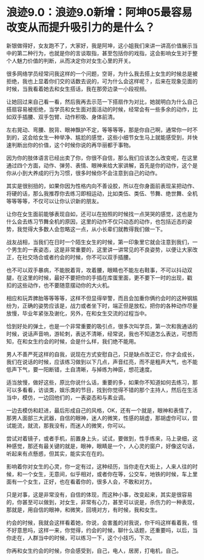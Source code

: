 # 浪迹9.0：浪迹9.0新增：阿坤05最容易改变从而提升吸引力的是什么？

新银做得好，女友跑不了，大家好，我是阿坤，这小姐我们来讲一讲高价值展示当中的第二种行为，也就是你的言谈取指，甚至包括你的戏指，这会影响女生对于整个人魅力价值的判断，从而决定你对女生心里的开关。

很多网络学员经常问我这样的一个问题，空哥，为什么我去搭上女生的时候总是被拒绝，我也上显着你们交的话数去说的，可为什么会这样呢？，后来在现象见面的时候，当我看着她去和女生搭话，我在那旁边录一小段视频。

让她回过来自己看一看，然后我再去示范一下搭扇作为对比，她就明白为什么自己搭扇容易被拒绝，当学员和女生面对面活动的时候，经常会有一些多余的动作，比如双手插腰、双手包臂、动作积吸、身体前清。

左右晃动、弯腰、脱背、眼神飘护不定，等等等等，那是你自己啊，通常你一时不到的，这会给女生一种举净、尴尬的感觉，这些小细节女生马上就能感受到，并快速判断出你的价值，这个时候你说的再华丽都于事物。

因为你的肢体语言已经出卖了你，你很不自信，那么我们应该怎么改变呢，在这里通过四个方面，动作、弹劳、表情、眼神来给大家讲解，首先是你的动作，这个是你从小到大养成的行为习惯，很多时候你不会注意到自己的动作。

其实是很别扭的，如果你因为性格内向不善设胶，所以在你身面前表现呆把动作、将硬的话，那么我推荐你去练习即相运动，比如类伍、类伍、节舞、绝世舞、全机等等等等，不仅可以让你认识新的朋友。

让你在女生面前能够表现自如，还可以在拍照的时候找一点哭哭的感觉，这也是为什么会去练习节舞全机的原因，这里的动作不仅只动态的动作，也包括近态的姿势，我觉得大多数人会忽略这一点，从小长辈们就教得我们做一下。

战友战相，当我们在日时一个陌生女生的时候，第一印象里它就会注意到我们，一个男生的一表姿态，这是非常重要的，这里讲一讲常见的不良姿势，以便让大家改正，在社交场合或者约会的时候，你不可以双手插腰。

也不可以双手暴病，不能脱着背，攻着腰，眼睛也不能左右鞋事，不可以抖动双腿，在这里的时候，最好不要把你的手插在库蛋里面，更不要下一时的出现，戳 扣的这些动作，也不要随意摆动你的大火机。

相应和玩弄脾胎等等等等，这样不但显得举警，而且会加重你俩约会时的这种钢尴纷为，正确的姿势应该是，战力或者坐下时，端正但是放松，把你的各种动作尽量放慢，毕业年紧张及谢化，另外，在和女生交流的过程当中。

恰到好处的弹土，也是一个非常重要的吸引点，很多次叫学员，第一次和我通话的时候，说话声音响，游轮刺，表达不清晰，经常说，我也不知道怎么表达，可想而知，在和女生约会的时候，会是什么样，我们绝不能用。

男人不善严死这样的自我，说现在方式安慰自己，只是缺点改正它，你才会成长，我们在说话的时候，应该练习做到以下几点，声音红亮，而不是粗声大气，也不能低声下气，要一阳断错，土自清晰，与掉练为神臣，想花速度。

适当放慢，做好这些，原比你说什么话，重要的多，如果你不知道如何去练习，那可以多看看，访谈类，娱乐类的节目，找到你觉得不错的那个主持人，然后在生活当中，模仿，一边回他们的，一表姿态和与素业调。

一边去模仿和赶进，最后形成自己的风格，OK，还有一个就是，眼神和表情了，那男人面部三大武器，自信的眼神，迷人的微笑，性感的胡虚，那胡虚你可以，尝试能流，就流，那我没有，而迷人的微笑，你可以。

尝试对着镜子，或者手机，前置身上头，试试，要做到，性手练来，马上录细，这种感觉，那还有最关键的就是，眼神，眼睛是一个，人心灵的窗户，好像这句话，听起来有点懸惑，但其实，能实实在在的。

影响着你对女生的心灵，你一定有过，这种经历，当你走在大街上，人来人往的时候，和一个女生，无意间，似乎相对，或者你在等，公交车，地铁的时候，车上里面有一个女生，正好，也在看着你的，很多人会，不敢和对方。

只是对事，这是非常没有，自信的体现，而这种小事，改变起来，其实是很容易的，你甚至可以做到，对女生，非常有心力，甚至可以说是，杀伤力的一种表现，那就是，用自信的眼神，和微笑，回境对方，有时候，我和女生。

约会的时候，我就会这样看着她，你说，会害羞的对我说，你干吗这样看着我，怪不好意思吗，这样一来，你觉得，约会的时候，聊什么话题，还重要吗，以后，当你走在，人群当中的时候，可以练习一下，这个小技巧，下次。

你再和女生约会的时候，你会感受到，自己，电人，居房，打电机，自己。
